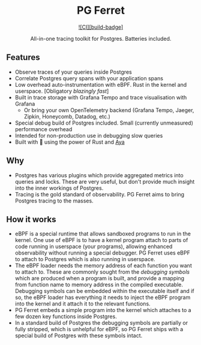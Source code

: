 <div align="center">

# PG Ferret

[![CI][build-badge]][build-url]

All-in-one tracing toolkit for Postgres. Batteries included.

</div>

## Features

- Observe traces of your queries inside Postgres
- Correlate Postgres query spans with your application spans
- Low overhead auto-instrumentation with eBPF. Rust in the kernel and userspace. [Obligatory _blazingly fast_]
- Built in trace storage with Grafana Tempo and trace visualisation with Grafana
  - Or bring your own OpenTelemetry backend (Grafana Tempo, Jaeger, Zipkin, Honeycomb, Datadog, etc.)
- Special debug build of Postgres included. Small (currently unmeasured) performance overhead
- Intended for non-production use in debugging slow queries
- Built with 💙 using the power of Rust and [Aya](https://github.com/aya-rs/aya)

## Why

- Postgres has various plugins which provide aggregated metrics into queries and locks. These are very useful, but don't provide much insight into the inner workings of Postgres.
- Tracing is the gold standard of observability. PG Ferret aims to bring Postgres tracing to the masses.

## How it works

- eBPF is a special runtime that allows sandboxed programs to run in the kernel. One use of eBPF is to have a kernel program attach to parts of code running in userspace (your programs), allowing enhanced observability without running a special debugger. PG Ferret uses eBPF to attach to Postgres which is also running in userspace.
- The eBPF loader needs the memory address of each function you want to attach to. These are commonly sought from the _debugging symbols_ which are produced when a program is built, and provide a mapping from function name to memory address in the compiled executable. Debugging symbols can be embedded within the executable itself and if so, the eBPF loader has everything it needs to inject the eBPF program into the kernel and it attach it to the relevant functions.
- PG Ferret embeds a simple program into the kernel which attaches to a few dozen key functions inside Postgres.
- In a standard build of Postgres the debugging symbols are partially or fully stripped, which is unhelpful for eBPF, so PG Ferret ships with a special build of Postgres with these symbols intact.

[build-url]: https://github.com/ChrisBellew/pg-ferret/actions/workflows/build.yml
